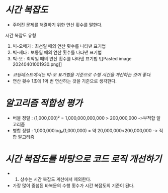
# *시간 복잡도*
- 주어진 문제를 해결하기 위한 연산 횟수를 말한다.

시간 복잡도 유형
1. 빅-오메가 : 최선일 때의 연산 횟수를 나타낸 표기법
2. 빅-세타 : 보통일 때의 연산 횟수를 나타낸 표기법
3. 빅-오 : 최악일 때의 연산 횟수를 나타낸 표기법
![[Pasted image 20240401001930.png]]

- *코딩테스트에서는 빅-오 표기법을 기준으로 수행 시간을 계산하는 것이 좋다.*
- 연산 횟수 1초에 1억 번 연산하는 것을 기준으로 생각한다.

# *알고리즘 적합성 평가*
- 버블 정렬 : (1,000,000)² = 1,000,000,000,000 > 200,000,000 ->부적합 알고리즘
- 병합 정렬 : 1,000,000log₂(1,000,000) = 약 20,000,000<200,000,000 -> 적합 알고리즘

# *시간 복잡도를 바탕으로 코드 로직 개선하기*
- 1. 상수는 시간 복잡도 계산에서 제외한다.
- 가장 많이 중첩된 바복문의 수행 횟수가 시간 복잡도의 기준이 된다.


